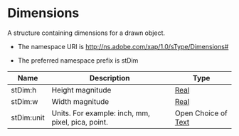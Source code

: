 # Dimensions

A structure containing dimensions for a drawn object.

- The namespace URI is http://ns.adobe.com/xap/1.0/sType/Dimensions#

- The preferred namespace prefix is stDim

|Name|Description|Type|
|----|-----------|----|
|stDim:h|Height magnitude  |[Real](./CoreProperties.md#Real)|
|stDim:w|Width magnitude  |[Real](./CoreProperties.md#Real)|
|stDim:unit|Units. For example: inch, mm, pixel, pica, point.  |Open Choice of [Text](./CoreProperties.md#Text)|
